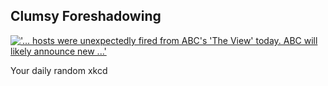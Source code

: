## Clumsy Foreshadowing
[!['... hosts were unexpectedly fired from ABC's 'The View' today. ABC will likely announce new ...'](https://imgs.xkcd.com/comics/clumsy_foreshadowing.png)](https://xkcd.com/1387/ "'... hosts were unexpectedly fired from ABC's 'The View' today. ABC will likely announce new ...'")

Your daily random xkcd
